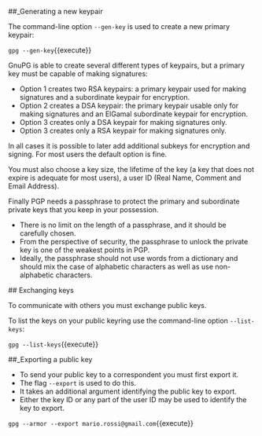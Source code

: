 ##_Generating a new keypair

The command-line option `--gen-key` is used to create a new primary keypair:

`gpg --gen-key`{{execute}}

GnuPG is able to create several different types of keypairs, but a primary key must be capable of making signatures:

- Option 1 creates two RSA keypairs: a primary keypair used for making signatures and a subordinate keypair for encryption.
- Option 2 creates a DSA keypair: the primary keypair usable only for making signatures and an ElGamal subordinate keypair for encryption.
- Option 3 creates only a DSA keypair for making signatures only.
- Option 3 creates only a RSA keypair for making signatures only.

In all cases it is possible to later add additional subkeys for encryption and signing. For most users the default option is fine.

You must also choose a key size, the lifetime of the key (a key that does not expire is adequate for most users), a user ID (Real Name, Comment and Email Address).

Finally PGP needs a passphrase to protect the primary and subordinate private keys that you keep in your possession.

* There is no limit on the length of a passphrase, and it should be carefully chosen.
* From the perspective of security, the passphrase to unlock the private key is one of the weakest points in PGP.
* Ideally, the passphrase should not use words from a dictionary and should mix the case of alphabetic characters as well as use non-alphabetic characters.


## Exchanging keys

To communicate with others you must exchange public keys.

To list the keys on your public keyring use the command-line option `--list-keys`:

`gpg --list-keys`{{execute}}

##_Exporting a public key

* To send your public key to a correspondent you must first export it.
* The flag `--export` is used to do this.
* It takes an additional argument identifying the public key to export.
* Either the key ID or any part of the user ID may be used to identify the key to export.

`gpg --armor --export mario.rossi@gmail.com`{{execute}}
